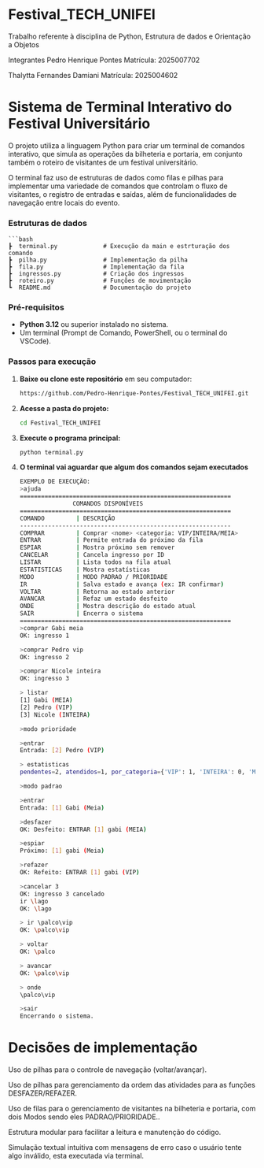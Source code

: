 # Festival_TECH_UNIFEI
Trabalho referente à disciplina de Python, Estrutura de dados e Orientação a Objetos

Integrantes
Pedro Henrique Pontes
Matrícula: 2025007702

Thalytta Fernandes Damiani
Matrícula: 2025004602

# Sistema de Terminal Interativo do Festival Universitário

O projeto utiliza a linguagem Python para criar um terminal de comandos interativo, que simula as operações da bilheteria e portaria, em conjunto também o roteiro de visitantes de um festival universitário.

O terminal faz uso de estruturas de dados como filas e pilhas para implementar uma variedade de comandos que controlam o fluxo de visitantes, o registro de entradas e saídas, além de funcionalidades de navegação entre locais do evento.

### Estruturas de dados
    ```bash
    ┣  terminal.py             # Execução da main e estrturação dos comando
    ┣  pilha.py                # Implementação da pilha
    ┣  fila.py                 # Implementação da fila
    ┣  ingressos.py            # Criação dos ingressos
    ┣  roteiro.py              # Funções de movimentação
    ┗  README.md               # Documentação do projeto
    
### Pré-requisitos
- **Python 3.12** ou superior instalado no sistema.  
- Um terminal (Prompt de Comando, PowerShell, ou o terminal do VSCode).  
### Passos para execução

1. **Baixe ou clone este repositório** em seu computador:  
   ```bash
   https://github.com/Pedro-Henrique-Pontes/Festival_TECH_UNIFEI.git
2. **Acesse a pasta do projeto:**
   ```bash
   cd Festival_TECH_UNIFEI
3. **Execute o programa principal:**
   ```bash
   python terminal.py
4. **O terminal vai aguardar que algum dos comandos sejam executados**
    ```bash
    EXEMPLO DE EXECUÇÃO:
    >ajuda
    ============================================================
                   COMANDOS DISPONÍVEIS   
    ============================================================
    COMANDO         | DESCRIÇÃO
    ------------------------------------------------------------
    COMPRAR         | Comprar <nome> <categoria: VIP/INTEIRA/MEIA>
    ENTRAR          | Permite entrada do próximo da fila
    ESPIAR          | Mostra próximo sem remover
    CANCELAR        | Cancela ingresso por ID
    LISTAR          | Lista todos na fila atual
    ESTATISTICAS    | Mostra estatísticas
    MODO            | MODO PADRAO / PRIORIDADE
    IR              | Salva estado e avança (ex: IR confirmar)
    VOLTAR          | Retorna ao estado anterior
    AVANCAR         | Refaz um estado desfeito
    ONDE            | Mostra descrição do estado atual
    SAIR            | Encerra o sistema
    ============================================================
    >comprar Gabi meia
    OK: ingresso 1
    
    >comprar Pedro vip
    OK: ingresso 2
    
    >comprar Nicole inteira
    OK: ingresso 3
    
    > listar
    [1] Gabi (MEIA)
    [2] Pedro (VIP)
    [3] Nicole (INTEIRA)
    
    >modo prioridade
    
    >entrar
    Entrada: [2] Pedro (VIP)
    
    > estatisticas
    pendentes=2, atendidos=1, por_categoria={'VIP': 1, 'INTEIRA': 0, 'MEIA': 0}, espera_media=1.0
    
    >modo padrao
    
    >entrar
    Entrada: [1] Gabi (Meia)
    
    >desfazer
    OK: Desfeito: ENTRAR [1] gabi (MEIA)
    
    >espiar
    Próximo: [1] gabi (Meia)
    
    >refazer
    OK: Refeito: ENTRAR [1] gabi (VIP)

    >cancelar 3
    OK: ingresso 3 cancelado
    ir \lago
    OK: \lago
    
    > ir \palco\vip
    OK: \palco\vip
    
    > voltar
    OK: \palco
    
    > avancar
    OK: \palco\vip
    
    > onde
    \palco\vip

    >sair
    Encerrando o sistema.
    
# Decisões de implementação
Uso de pilhas para o controle de navegação (voltar/avançar).

Uso de pilhas para gerenciamento da ordem das atividades para as funções DESFAZER/REFAZER.

Uso de filas para o gerenciamento de visitantes na bilheteria e portaria, com dois Modos sendo eles PADRAO/PRIORIDADE..

Estrutura modular para facilitar a leitura e manutenção do código.

Simulação textual intuitiva com mensagens de erro caso o usuário tente algo inválido, esta executada via terminal.
